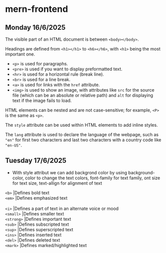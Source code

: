 # mern-frontend  
## Monday 16/6/2025

The visible part of an HTML document is between `<body></body>`.

Headings are defined from `<h1></h1>` to `<h6></h6>`, with `<h1>` being the most important one.

- `<p>` is used for paragraphs.  
- `<pre>` is used if you want to display preformatted text.  
- `<hr>` is used for a horizontal rule (break line).  
- `<br>` is used for a line break.  
- `<a>` is used for links with the `href` attribute.  
- `<img>` is used to show an image, with attributes like `src` for the source file (which can be an absolute or relative path) and `alt` for displaying text if the image fails to load.

HTML elements can be nested and are not case-sensitive; for example, `<P>` is the same as `<p>`.

The `style` attribute can be used within HTML elements to add inline styles.

The `lang` attribute is used to declare the language of the webpage, such as `"en"` for first two characters and last two characters with a country code like `"en-US"`.

## Tuesday 17/6/2025

- With style attribut we can add backgrond color by using background-color, color to change the text colors, font-family for text family, ont size for text size, text-allign for alignment of text


`<b>`	    |Defines bold text  <br>
`<em>`	    |Defines emphasized text <br>  
`<i>`	    |Defines a part of text in an alternate voice or mood <br>
`<small>`	|Defines smaller text <br>
`<strong>`	|Defines important text  <br>
`<sub>`	    |Defines subscripted text   <br>
`<sup>`	    |Defines superscripted text  <br>
`<ins>` 	|Defines inserted text  <br>
`<del>`	    |Defines deleted text  <br>
`<mark>`	|Defines marked/highlighted text <br>  


